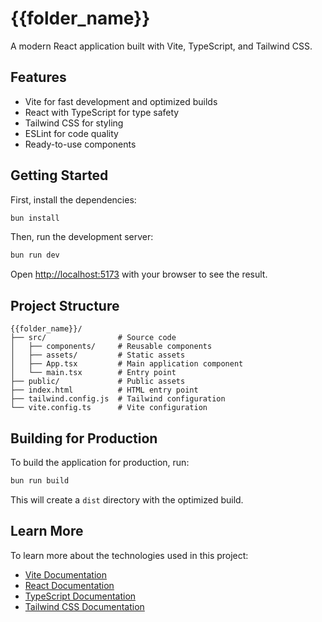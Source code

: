 # {{folder_name}}

A modern React application built with Vite, TypeScript, and Tailwind CSS.

## Features

- Vite for fast development and optimized builds
- React with TypeScript for type safety
- Tailwind CSS for styling
- ESLint for code quality
- Ready-to-use components

## Getting Started

First, install the dependencies:

```bash
bun install
```

Then, run the development server:

```bash
bun run dev
```

Open [http://localhost:5173](http://localhost:5173) with your browser to see the result.

## Project Structure

```
{{folder_name}}/
├── src/                # Source code
│   ├── components/     # Reusable components
│   ├── assets/         # Static assets
│   ├── App.tsx         # Main application component
│   └── main.tsx        # Entry point
├── public/             # Public assets
├── index.html          # HTML entry point
├── tailwind.config.js  # Tailwind configuration
└── vite.config.ts      # Vite configuration
```

## Building for Production

To build the application for production, run:

```bash
bun run build
```

This will create a `dist` directory with the optimized build.

## Learn More

To learn more about the technologies used in this project:

- [Vite Documentation](https://vitejs.dev/guide/)
- [React Documentation](https://reactjs.org/docs/getting-started.html)
- [TypeScript Documentation](https://www.typescriptlang.org/docs/)
- [Tailwind CSS Documentation](https://tailwindcss.com/docs)
